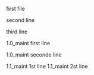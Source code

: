 
first file

second line

third line

1.0_maint  first line


1.0_maint seconde line

1.1_maint 1st line
1.1_maint 2st line


